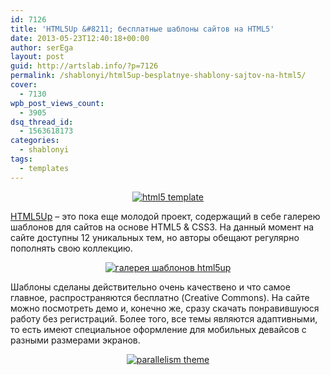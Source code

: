```yaml
---
id: 7126
title: 'HTML5Up &#8211; бесплатные шаблоны сайтов на HTML5'
date: 2013-05-23T12:40:18+00:00
author: serEga
layout: post
guid: http://artslab.info/?p=7126
permalink: /shablonyi/html5up-besplatnye-shablony-sajtov-na-html5/
cover:
  - 7130
wpb_post_views_count:
  - 3905
dsq_thread_id:
  - 1563618173
categories:
  - shablonyi
tags:
  - templates
---
```

<center>
  <a href="http://googledrive.com/host/0B9lHVSSSdxdxd0hjdUdmRzY3Tjg/shblon_html5.jpg"><img src="http://googledrive.com/host/0B9lHVSSSdxdxd0hjdUdmRzY3Tjg/shblon_html5-300x90.jpg" alt="html5 template" class="aligncenter size-medium wp-image-7127" srcset="http://googledrive.com/host/0B9lHVSSSdxdxd0hjdUdmRzY3Tjg/shblon_html5-300x90.jpg 300w, http://googledrive.com/host/0B9lHVSSSdxdxd0hjdUdmRzY3Tjg/shblon_html5.jpg 960w" sizes="(max-width: 300px) 100vw, 300px" /></a>
</center>

[HTML5Up](http://html5up.net/) &#8211; это пока еще молодой проект, содержащий в себе галерею шаблонов для сайтов на основе HTML5 & CSS3. На данный момент на сайте доступны 12 уникальных тем, но авторы обещают регулярно пополнять свою коллекцию.

<center>
  <a href="http://googledrive.com/host/0B9lHVSSSdxdxd0hjdUdmRzY3Tjg/tema_dlya_saita.jpg"><img src="http://googledrive.com/host/0B9lHVSSSdxdxd0hjdUdmRzY3Tjg/tema_dlya_saita-300x90.jpg" alt="галерея шаблонов html5up" class="aligncenter size-medium wp-image-7129" srcset="http://googledrive.com/host/0B9lHVSSSdxdxd0hjdUdmRzY3Tjg/tema_dlya_saita-300x90.jpg 300w, http://googledrive.com/host/0B9lHVSSSdxdxd0hjdUdmRzY3Tjg/tema_dlya_saita.jpg 960w" sizes="(max-width: 300px) 100vw, 300px" /></a>
</center>

Шаблоны сделаны действительно очень качествено и что самое главное, распространяются бесплатно (Creative Commons). На сайте можно посмотреть демо и, конечно же, сразу скачать понравившуюся работу без регистраций. Более того, все темы являются адаптивными, то есть имеют специальное оформление для мобильных девайсов с разными размерами экранов.

<center>
  <a href="http://googledrive.com/host/0B9lHVSSSdxdxd0hjdUdmRzY3Tjg/sozdat_sait_shablon.jpg"><img src="http://googledrive.com/host/0B9lHVSSSdxdxd0hjdUdmRzY3Tjg/sozdat_sait_shablon-300x90.jpg" alt="parallelism theme" class="aligncenter size-medium wp-image-7130" srcset="http://googledrive.com/host/0B9lHVSSSdxdxd0hjdUdmRzY3Tjg/sozdat_sait_shablon-300x90.jpg 300w, http://googledrive.com/host/0B9lHVSSSdxdxd0hjdUdmRzY3Tjg/sozdat_sait_shablon.jpg 960w" sizes="(max-width: 300px) 100vw, 300px" /></a>
</center>